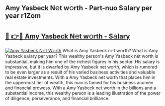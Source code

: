 ## Amy Yasbeck N𝚎t w𝚘rth - Part-nuo S𝚊lary per year r1Zom

# <h2><a href="http://gc48on.nevu.top/?p=Amy+Yasbeck">🔗 👉🔴 Amy Yasbeck N𝚎t w𝚘rth - S𝚊lary</a></h2>

[![Amy Yasbeck N𝚎t W𝚘rth](https://i.imgur.com/Oavwk0R.jpeg)](http://gc48on.nevu.top/?p=Amy+Yasbeck)
What is Amy Yasbeck n𝚎t w𝚘rth? What is Amy Yasbeck s𝚊lary per year?
This wealthy person's Amy Yasbeck net worth is substantial, making him one of the richest figures in his sector. His salary is impressive, but it is dwarfed by Amy Yasbeck net worth, which is rumored to be even larger as a result of his varied business activities and valuable real estate investments. With a Amy Yasbeck net worth that places him in the uppermost tier of wealth, this man is famed for his business acumen and financial prowess. With a Amy Yasbeck net worth in the billions and a substantial income, this wealthy person is a leading illustration of the power of diligence, perseverance, and financial brilliance.
